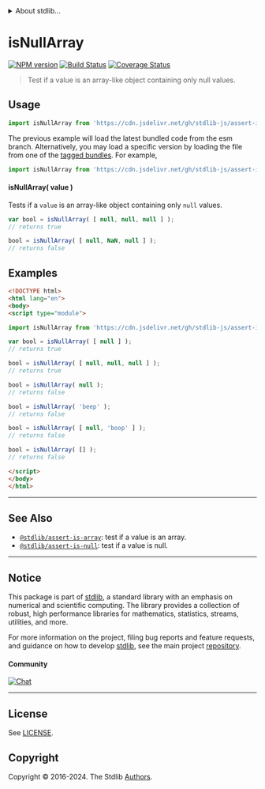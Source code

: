 <!--

@license Apache-2.0

Copyright (c) 2018 The Stdlib Authors.

Licensed under the Apache License, Version 2.0 (the "License");
you may not use this file except in compliance with the License.
You may obtain a copy of the License at

   http://www.apache.org/licenses/LICENSE-2.0

Unless required by applicable law or agreed to in writing, software
distributed under the License is distributed on an "AS IS" BASIS,
WITHOUT WARRANTIES OR CONDITIONS OF ANY KIND, either express or implied.
See the License for the specific language governing permissions and
limitations under the License.

-->


<details>
  <summary>
    About stdlib...
  </summary>
  <p>We believe in a future in which the web is a preferred environment for numerical computation. To help realize this future, we've built stdlib. stdlib is a standard library, with an emphasis on numerical and scientific computation, written in JavaScript (and C) for execution in browsers and in Node.js.</p>
  <p>The library is fully decomposable, being architected in such a way that you can swap out and mix and match APIs and functionality to cater to your exact preferences and use cases.</p>
  <p>When you use stdlib, you can be absolutely certain that you are using the most thorough, rigorous, well-written, studied, documented, tested, measured, and high-quality code out there.</p>
  <p>To join us in bringing numerical computing to the web, get started by checking us out on <a href="https://github.com/stdlib-js/stdlib">GitHub</a>, and please consider <a href="https://opencollective.com/stdlib">financially supporting stdlib</a>. We greatly appreciate your continued support!</p>
</details>

# isNullArray

[![NPM version][npm-image]][npm-url] [![Build Status][test-image]][test-url] [![Coverage Status][coverage-image]][coverage-url] <!-- [![dependencies][dependencies-image]][dependencies-url] -->

> Test if a value is an array-like object containing only null values.



<section class="usage">

## Usage

```javascript
import isNullArray from 'https://cdn.jsdelivr.net/gh/stdlib-js/assert-is-null-array@esm/index.mjs';
```
The previous example will load the latest bundled code from the esm branch. Alternatively, you may load a specific version by loading the file from one of the [tagged bundles](https://github.com/stdlib-js/assert-is-null-array/tags). For example,

```javascript
import isNullArray from 'https://cdn.jsdelivr.net/gh/stdlib-js/assert-is-null-array@v0.2.2-esm/index.mjs';
```

#### isNullArray( value )

Tests if a `value` is an array-like object containing only `null` values.

```javascript
var bool = isNullArray( [ null, null, null ] );
// returns true

bool = isNullArray( [ null, NaN, null ] );
// returns false
```

</section>

<!-- /.usage -->

<section class="examples">

## Examples

<!-- eslint no-undef: "error" -->

```html
<!DOCTYPE html>
<html lang="en">
<body>
<script type="module">

import isNullArray from 'https://cdn.jsdelivr.net/gh/stdlib-js/assert-is-null-array@esm/index.mjs';

var bool = isNullArray( [ null ] );
// returns true

bool = isNullArray( [ null, null, null ] );
// returns true

bool = isNullArray( null );
// returns false

bool = isNullArray( 'beep' );
// returns false

bool = isNullArray( [ null, 'boop' ] );
// returns false

bool = isNullArray( [] );
// returns false

</script>
</body>
</html>
```

</section>

<!-- /.examples -->

<!-- Section for related `stdlib` packages. Do not manually edit this section, as it is automatically populated. -->

<section class="related">

* * *

## See Also

-   <span class="package-name">[`@stdlib/assert-is-array`][@stdlib/assert/is-array]</span><span class="delimiter">: </span><span class="description">test if a value is an array.</span>
-   <span class="package-name">[`@stdlib/assert-is-null`][@stdlib/assert/is-null]</span><span class="delimiter">: </span><span class="description">test if a value is null.</span>

</section>

<!-- /.related -->

<!-- Section for all links. Make sure to keep an empty line after the `section` element and another before the `/section` close. -->


<section class="main-repo" >

* * *

## Notice

This package is part of [stdlib][stdlib], a standard library with an emphasis on numerical and scientific computing. The library provides a collection of robust, high performance libraries for mathematics, statistics, streams, utilities, and more.

For more information on the project, filing bug reports and feature requests, and guidance on how to develop [stdlib][stdlib], see the main project [repository][stdlib].

#### Community

[![Chat][chat-image]][chat-url]

---

## License

See [LICENSE][stdlib-license].


## Copyright

Copyright &copy; 2016-2024. The Stdlib [Authors][stdlib-authors].

</section>

<!-- /.stdlib -->

<!-- Section for all links. Make sure to keep an empty line after the `section` element and another before the `/section` close. -->

<section class="links">

[npm-image]: http://img.shields.io/npm/v/@stdlib/assert-is-null-array.svg
[npm-url]: https://npmjs.org/package/@stdlib/assert-is-null-array

[test-image]: https://github.com/stdlib-js/assert-is-null-array/actions/workflows/test.yml/badge.svg?branch=v0.2.2
[test-url]: https://github.com/stdlib-js/assert-is-null-array/actions/workflows/test.yml?query=branch:v0.2.2

[coverage-image]: https://img.shields.io/codecov/c/github/stdlib-js/assert-is-null-array/main.svg
[coverage-url]: https://codecov.io/github/stdlib-js/assert-is-null-array?branch=main

<!--

[dependencies-image]: https://img.shields.io/david/stdlib-js/assert-is-null-array.svg
[dependencies-url]: https://david-dm.org/stdlib-js/assert-is-null-array/main

-->

[chat-image]: https://img.shields.io/gitter/room/stdlib-js/stdlib.svg
[chat-url]: https://app.gitter.im/#/room/#stdlib-js_stdlib:gitter.im

[stdlib]: https://github.com/stdlib-js/stdlib

[stdlib-authors]: https://github.com/stdlib-js/stdlib/graphs/contributors

[umd]: https://github.com/umdjs/umd
[es-module]: https://developer.mozilla.org/en-US/docs/Web/JavaScript/Guide/Modules

[deno-url]: https://github.com/stdlib-js/assert-is-null-array/tree/deno
[deno-readme]: https://github.com/stdlib-js/assert-is-null-array/blob/deno/README.md
[umd-url]: https://github.com/stdlib-js/assert-is-null-array/tree/umd
[umd-readme]: https://github.com/stdlib-js/assert-is-null-array/blob/umd/README.md
[esm-url]: https://github.com/stdlib-js/assert-is-null-array/tree/esm
[esm-readme]: https://github.com/stdlib-js/assert-is-null-array/blob/esm/README.md
[branches-url]: https://github.com/stdlib-js/assert-is-null-array/blob/main/branches.md

[stdlib-license]: https://raw.githubusercontent.com/stdlib-js/assert-is-null-array/main/LICENSE

<!-- <related-links> -->

[@stdlib/assert/is-array]: https://github.com/stdlib-js/assert-is-array/tree/esm

[@stdlib/assert/is-null]: https://github.com/stdlib-js/assert-is-null/tree/esm

<!-- </related-links> -->

</section>

<!-- /.links -->
